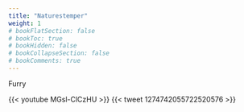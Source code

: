 ```yaml
---
title: "Naturestemper"
weight: 1
# bookFlatSection: false
# bookToc: true
# bookHidden: false
# bookCollapseSection: false
# bookComments: true
---
```

Furry

{{< youtube MGsl-ClCzHU >}}
{{< tweet 1274742055722520576 >}}
